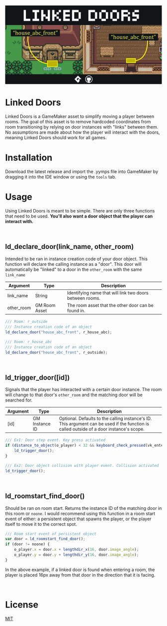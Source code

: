 ![Linked Doors Cover Image](LinkedDoorsCover.png?raw=true)

# Linked Doors

Linked Doors is a GameMaker asset to simplify moving a player between rooms. The goal of this asset is to remove hardcoded coordinates from room transitioning by relying on door instances with "links" between them. No assumptions are made about how the player will interact with the doors, meaning Linked Doors should work for all games.

# Installation

Download the latest release and import the .yymps file into GameMaker by dragging it into the IDE window or using the `tools` tab.

# Usage

Using Linked Doors is meant to be simple. There are only three functions that need to be used. **You'll also want a door object that the player can interact with.**

<br />

## ld_declare_door(link_name, other_room)

Intended to be ran in instance creation code of your door object. This function will declare the calling instance as a "door". This door will automatically be "linked" to a door in the `other_room` with the same `link_name`  

| Argument | Type | Description |
| --- | --- | --- |
| link_name | String | Identifying name that will link two doors between rooms. |
| other_room | GM Room Asset | The room asset that the other door can be found in. |

```javascript
/// Room: r_outside
/// Instance creation code of an object
ld_declare_door("house_abc_front", r_house_abc);
````

```javascript
/// Room: r_house_abc
/// Instance creation code of an object
ld_declare_door("house_abc_front", r_outside);
````

<br />

## ld_trigger_door([id])

Signals that the player has interacted with a certain door instance. The room will change to that door's `other_room` and the matching door will be searched for.

| Argument | Type | Description |
| --- | --- | --- |
| [id] | GM Instance ID | Optional. Defaults to the calling instance's ID. This argument can be used if the function is called outside of a door instance's scope. |

```javascript
/// Ex1: Door step event. Key press activated
if (distance_to_object(o_player) < 32 && keyboard_check_pressed(vk_enter)) {
    ld_trigger_door();
}
```

```javascript
/// Ex2: Door object collision with player event. Collision activated
ld_trigger_door();
```

<br />

## ld_roomstart_find_door()

Should be ran on room start. Returns the instance ID of the matching door in this room or `noone`. I would recommend using this function in a room start event of either: a persistent object that spawns the player, or the player itself to move it to the correct spot.

```javascript
/// Room start event of persistent object
var door = ld_roomstart_find_door();
if (door != noone) {
	o_player.x = door.x + lengthdir_x(16, door.image_angle);
	o_player.y = door.y + lengthdir_y(16, door.image_angle);
}
```
In the above example, if a linked door is found when entering a room, the player is placed 16px away from that door in the direction that it is facing.

<br />

# License
[MIT](https://choosealicense.com/licenses/mit/)
